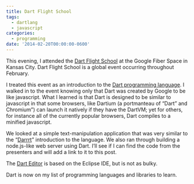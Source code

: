 ```yaml
---
title: Dart Flight School
tags:
  - dartlang
  - javascript
categories:
  - programming
date: '2014-02-20T00:00:00-0600'
---
```


This evening, I attended the [Dart Flight School](https://www.dartlang.org/events/2014/flight-school/) at the Google Fiber Space in Kansas City. Dart Flight School is a global event occurring throughout February.

I treated this event as an introduction to the [Dart programming language](https://www.dartlang.org/). I walked in to the event knowing only that Dart was created by Google to be like javascript. What I learned is that Dart is designed to be similar to javascript in that some browsers, like Dartium (a portmanteau of “Dart” and Chromium”) can launch it natively if they have the DartVM; yet for others, for instance all of the currently popular browsers, Dart compiles to a minified javascript.

We looked at a simple text-manipulation application that was very similar to the “[Darrrt](https://www.dartlang.org/codelabs/darrrt/)” introduction to the language. We also ran through building a node.js-like web server using Dart. I’ll see if I can find the code from the presenters and will add a link to it to this post.

The [Dart Editor](https://www.dartlang.org/tools/editor/) is based on the Eclipse IDE, but is not as bulky.

Dart is now on my list of programming languages and libraries to learn.
